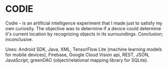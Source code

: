 # CODIE

Codie - is an artificial intelligence experiment that I made just to satisfy my own curiosity. The objective was to determine if a device could determine it's 
current location by recognizing objects in its surroundings. Conclusion; inconclusive.

Uses: Android SDK, Java, XML, TensorFlow Lite (machine learning models for mobile devices), Firebase, Google Cloud Vision api, REST, JSON, JavaScript, 
greenDAO (object/relational mapping library for SQLite).
